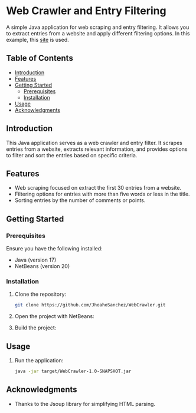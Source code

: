 # Web Crawler and Entry Filtering

A simple Java application for web scraping and entry filtering. It allows you to extract entries from a website and apply different filtering options. In this example, this [site](https://news.ycombinator.com) is used.

## Table of Contents

- [Introduction](#introduction)
- [Features](#features)
- [Getting Started](#getting-started)
  - [Prerequisites](#prerequisites)
  - [Installation](#installation)
- [Usage](#usage)
- [Acknowledgments](#acknowledgments)

## Introduction

This Java application serves as a web crawler and entry filter. It scrapes entries from a website, extracts relevant information, and provides options to filter and sort the entries based on specific criteria.

## Features

- Web scraping focused on extract the first 30 entries from a website.
- Filtering options for entries with more than five words or less in the title.
- Sorting entries by the number of comments or points.

## Getting Started

### Prerequisites

Ensure you have the following installed:

- Java (version 17)
- NetBeans (version 20)

### Installation

1. Clone the repository:

    ```bash
    git clone https://github.com/JhoahoSanchez/WebCrawler.git
    ```

2. Open the project with NetBeans:

3. Build the project:

## Usage

1. Run the application:

    ```bash
    java -jar target/WebCrawler-1.0-SNAPSHOT.jar
    ```

## Acknowledgments

- Thanks to the Jsoup library for simplifying HTML parsing.
